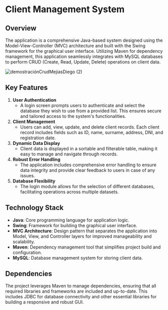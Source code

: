 # Client Management System

## Overview

The application is a comprehensive Java-based system designed using the Model-View-Controller (MVC) architecture and built with the Swing framework for the graphical user interface. Utilizing Maven for dependency management, this application seamlessly integrates with MySQL databases to perform CRUD (Create, Read, Update, Delete) operations on client data.

![demostraciónCrudMejiasDiego (2)](https://github.com/MejiasDiego/MVC_CRUD_mejiasDiego/assets/158473709/33d38039-893d-4ab6-bda8-2808c11e7d0a)

## Key Features

1. **User Authentication**
    - A login screen prompts users to authenticate and select the database they wish to use from a provided list. This ensures secure and tailored access to the system's functionalities.
2. **Client Management**
    - Users can add, view, update, and delete client records. Each client record includes fields such as ID, name, surname, address, DNI, and registration date.
3. **Dynamic Data Display**
    - Client data is displayed in a sortable and filterable table, making it easy to manage and navigate through records.
4. **Robust Error Handling**
    - The application includes comprehensive error handling to ensure data integrity and provide clear feedback to users in case of any issues.
5. **Database Flexibility**
    - The login module allows for the selection of different databases, facilitating operations across multiple datasets.

## Technology Stack

- **Java**: Core programming language for application logic.
- **Swing**: Framework for building the graphical user interface.
- **MVC Architecture**: Design pattern that separates the application into Model, View, and Controller layers for improved manageability and scalability.
- **Maven**: Dependency management tool that simplifies project build and configuration.
- **MySQL**: Database management system for storing client data.

## Dependencies

The project leverages Maven to manage dependencies, ensuring that all required libraries and frameworks are included and up-to-date. This includes JDBC for database connectivity and other essential libraries for building a responsive and robust GUI.



